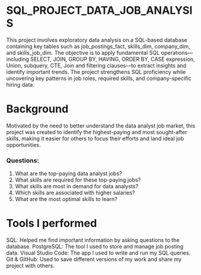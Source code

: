 # SQL_PROJECT_DATA_JOB_ANALYSIS

This project involves exploratory data analysis on a SQL-based database containing key tables such as job_postings_fact, skills_dim, company_dim, and skills_job_dim. The objective is to apply fundamental SQL operations—including SELECT, JOIN, GROUP BY, HAVING, ORDER BY, CASE expression, Union, subquery, CTE, Join and filtering clauses—to extract insights and identify important trends. The project strengthens SQL proficiency while uncovering key patterns in job roles, required skills, and company-specific hiring data.


# Background
Motivated by the need to better understand the data analyst job market, this project was created to identify the highest-paying and most sought-after skills, making it easier for others to focus their efforts and land ideal job opportunities.

   ### Questions:
   1. What are the top-paying data analyst jobs?
   2. What skills are required for these top-paying jobs?
   3. What skills are most in demand for data analysts?
   4. Which skills are associated with higher salaries?
   5. What are the most optimal skills to learn?

# Tools I performed
SQL: Helped me find important information by asking questions to the database.
PostgreSQL: The tool I used to store and manage job posting data.
Visual Studio Code: The app I used to write and run my SQL queries.
Git & GitHub: Used to save different versions of my work and share my project with others.

